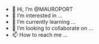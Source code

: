 - 👋 Hi, I’m @MAUROPORT
- 👀 I’m interested in ...
- 🌱 I’m currently learning ...
- 💞️ I’m looking to collaborate on ...
- 📫 How to reach me ...

<!---
MAUROPORT/MAUROPORT is a ✨ special ✨ repository because its `README.md` (this file) appears on your GitHub profile.
You can click the Preview link to take a look at your changes.
--->
